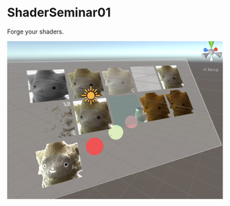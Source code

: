 # ShaderSeminar01

Forge your shaders.

<img src="https://github.com/n0mimono/ShaderSeminar01/raw/master/screenshot.png" width="640">
